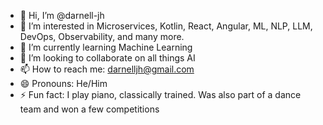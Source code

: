 - 👋 Hi, I’m @darnell-jh
- 👀 I’m interested in Microservices, Kotlin, React, Angular, ML, NLP, LLM, DevOps, Observability, and many more.
- 🌱 I’m currently learning Machine Learning
- 💞️ I’m looking to collaborate on all things AI
- 📫 How to reach me: darnelljh@gmail.com
- 😄 Pronouns: He/Him
- ⚡ Fun fact: I play piano, classically trained. Was also part of a dance team and won a few competitions

<!---
darnell-jh/darnell-jh is a ✨ special ✨ repository because its `README.md` (this file) appears on your GitHub profile.
You can click the Preview link to take a look at your changes.
--->
